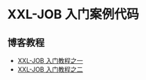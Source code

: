 # XXL-JOB 入门案例代码

## 博客教程

- [XXL-JOB 入门教程之一](https://www.techgrow.cn/posts/acac3139.html)
- [XXL-JOB 入门教程之二](https://www.techgrow.cn/posts/972c1f90.html)

